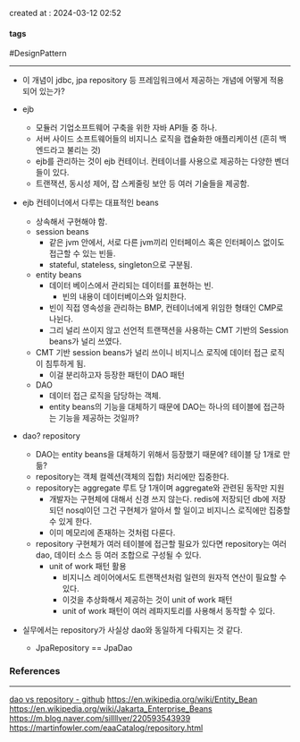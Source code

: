 created at : 2024-03-12 02:52

#### tags

#DesignPattern 

--- 

- 이 개념이 jdbc, jpa repository 등 프레임워크에서 제공하는 개념에 어떻게 적용되어 있는가?

- ejb
	- 모듈러 기업소프트웨어 구축을 위한 자바 API들 중 하나.
	- 서버 사이드 소프트웨어들의 비지니스 로직을 캡슐화한 애플리케이션 (흔히 백엔드라고 불리는 것)
	- ejb를 관리하는 것이 ejb 컨테이너. 컨테이너를 사용으로 제공하는 다양한 벤더들이 있다.
	- 트랜잭션, 동시성 제어, 잡 스케줄링 보안 등 여러 기술들을 제공함.
- ejb 컨테이너에서 다루는 대표적인 beans
	- 상속해서 구현해야 함.
	- session beans
		- 같은 jvm 안에서, 서로 다른 jvm끼리 인터페이스 혹은 인터페이스 없이도 접근할 수 있는 빈들.
		- stateful, stateless, singleton으로 구분됨.
	- entity beans
		- 데이터 베이스에서 관리되는 데이터를 표현하는 빈.
			- 빈의 내용이 데이터베이스와 일치한다.
		- 빈이 직접 영속성을 관리하는 BMP, 컨테이너에게 위임한 형태인 CMP로 나뉜다.
		- 그리 널리 쓰이지 않고 선언적 트랜잭션을 사용하는 CMT 기반의 Session beans가 널리 쓰였다.
	- CMT 기반 session beans가 널리 쓰이니 비지니스 로직에 데이터 접근 로직이 침투하게 됨.
		- 이걸 분리하고자 등장한 패턴이 DAO 패턴
	- DAO
		- 데이터 접근 로직을 담당하는 객체.
		- entity beans의 기능을 대체하기 때문에 DAO는 하나의 테이블에 접근하는 기능을 제공하는 것일까?
- dao? repository
	- DAO는 entity beans을 대체하기 위해서 등장했기 때문에? 테이블 당 1개로 만듦?
	- repository는 객체 컬렉션(객체의 집합) 처리에만 집중한다.
	- repository는 aggregate 루트 당 1개이며 aggregate와 관련된 동작만 지원
		- 개발자는 구현체에 대해서 신경 쓰지 않는다. redis에 저장되던 db에 저장되던 nosql이던 그건 구현체가 알아서 할 일이고 비지니스 로직에만 집중할 수 있게 한다.
		- 이미 메모리에 존재하는 것처럼 다룬다.
	- repository 구현체가 여러 테이블에 접근할 필요가 있다면 repository는 여러 dao, 데이터 소스 등 여러 조합으로 구성될 수 있다.
		- unit of work 패턴 활용
			- 비지니스 레이어에서도 트랜잭션처럼 일련의 원자적 연산이 필요할 수 있다.
			- 이것을 추상화해서 제공하는 것이 unit of work 패턴
			- unit of work 패턴이 여러 레파지토리를 사용해서 동작할 수 있다.
- 실무에서는 repository가 사실상 dao와 동일하게 다뤄지는 것 같다.
	- JpaRepository  == JpaDao

### References
---
[dao vs repository - github](https://github.com/msbaek/memo/blob/master/dao-vs-repository.md)
https://en.wikipedia.org/wiki/Entity_Bean
https://en.wikipedia.org/wiki/Jakarta_Enterprise_Beans
https://m.blog.naver.com/sillllver/220593543939
https://martinfowler.com/eaaCatalog/repository.html
